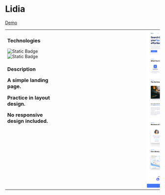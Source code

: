 # Lidia
[Demo](https://pvlchupryna.github.io/Lidia/)

<table>
    <tr>
        <td valign="top" style="vertical-align: top;">
            <h3>Technologies</h3>
            <p>
                <img alt="Static Badge" src="https://img.shields.io/badge/HTML5-%23E34F26?style=for-the-badge&logo=html5&logoColor=white&logoSize=auto">
              <img alt="Static Badge" src="https://img.shields.io/badge/CSS3-%231572B6?style=for-the-badge&logo=css3&logoColor=white&logoSize=auto">
            </p>
            <h3>Description</р>
            <div>
                <p>A simple landing page.</p>
                <p>Practice in layout design.</p>
                <p>No responsive design included.</p>
            </div>
        </td>
        <td style="margin-left: 200px;">
           <a href="https://2books.su/reader/books/to-kill-a-mockingbird-adapted/" target="_blank" rel="noopener noreferrer">
    <img style="margin-left: 300px;" width="150" src="./docs/IMG/Lidia-demo.jpeg" alt="demo">
</a>
<!--             [![](./docs/IMG/Lidia-demo.jpeg)](https://2books.su/reader/books/to-kill-a-mockingbird-adapted/) -->
<!--             <img style="margin-left: 300px;" width="200" src="./docs/IMG/Lidia-demo.jpeg" alt="demo"> -->
        </td>
    </tr>
</table>

